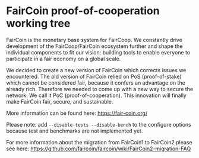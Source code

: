 FairCoin proof-of-cooperation working tree
==========================================

FairCoin is the monetary base system for FairCoop. We constantly drive development of the FairCoop/FairCoin ecosystem further and shape the individual components to fit our vision: building tools to enable everyone to participate in a fair economy on a global scale.

We decided to create a new version of FairCoin which corrects issues we encountered. The old version of FairCoin relied on PoS (proof-of-stake) which cannot be considered fair, because it confers an advantage on the already rich. Therefore we needed to come up with a new way to secure the network. We call it PoC (proof-of-cooperation). This innovation will finally make FairCoin fair, secure, and sustainable.

More information can be found here: https://fair-coin.org/

Please note: add `--disable-tests --disable-bench` to the configure options because test and benchmarks are not implemented yet.

For more information about the migration from FairCoin1 to FairCoin2 please see here: https://github.com/faircoin/faircoin/wiki/FairCoin2-migration-FAQ
